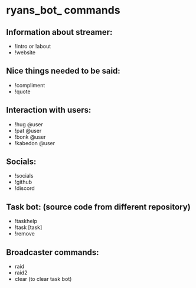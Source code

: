 # ryans_bot\_ commands

## Information about streamer:

-    !intro or !about
-    !website

## Nice things needed to be said:

-    !compliment
-    !quote

## Interaction with users:

-    !hug \@user
-    !pat \@user
-    !bonk \@user
-    !kabedon \@user

## Socials:

-    !socials
-    !github
-    !discord

## Task bot: (source code from different repository)

-    !taskhelp
-    !task \[task\]
-    !remove

## Broadcaster commands:

-    raid
-    raid2
-    clear (to clear task bot)
